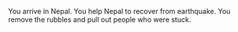 You arrive in Nepal.
You help Nepal to recover from earthquake.
You remove the rubbles and pull out people who were stuck.
